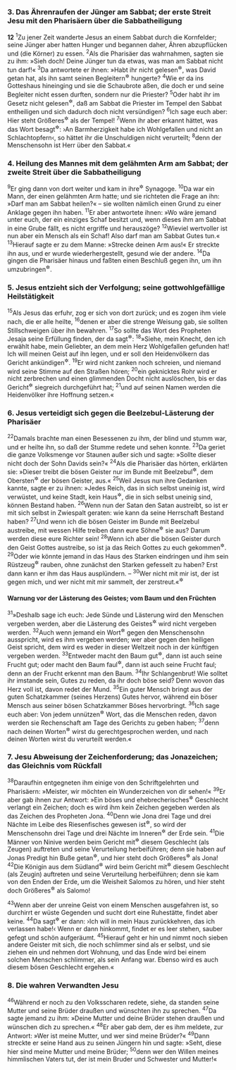 ### 3. Das Ährenraufen der Jünger am Sabbat; der erste Streit Jesu mit den Pharisäern über die Sabbatheiligung

__12__
<sup>1</sup>Zu jener Zeit wanderte Jesus an einem Sabbat durch die Kornfelder; seine Jünger aber hatten Hunger und begannen daher, Ähren abzupflücken und (die Körner) zu essen.
<sup>2</sup>Als die Pharisäer das wahrnahmen, sagten sie zu ihm: »Sieh doch! Deine Jünger tun da etwas, was man am Sabbat nicht tun darf!«
<sup>3</sup>Da antwortete er ihnen: »Habt ihr nicht gelesen<sup title="1.Sam 21,2-7">&#x2732;</sup>, was David getan hat, als ihn samt seinen Begleitern<sup title="oder: Leuten">&#x2732;</sup> hungerte?
<sup>4</sup>Wie er da ins Gotteshaus hineinging und sie die Schaubrote aßen, die doch er und seine Begleiter nicht essen durften, sondern nur die Priester?
<sup>5</sup>Oder habt ihr im Gesetz nicht gelesen<sup title="4.Mose 28,9">&#x2732;</sup>, daß am Sabbat die Priester im Tempel den Sabbat entheiligen und sich dadurch doch nicht versündigen?
<sup>6</sup>Ich sage euch aber: Hier steht Größeres<sup title="d.h. einer, der mehr ist">&#x2732;</sup> als der Tempel!
<sup>7</sup>Wenn ihr aber erkannt hättet, was das Wort besagt<sup title="Hos 6,6">&#x2732;</sup>: ›An Barmherzigkeit habe ich Wohlgefallen und nicht an Schlachtopfern‹, so hättet ihr die Unschuldigen nicht verurteilt;
<sup>8</sup>denn der Menschensohn ist Herr über den Sabbat.«

### 4. Heilung des Mannes mit dem gelähmten Arm am Sabbat; der zweite Streit über die Sabbatheiligung

<sup>9</sup>Er ging dann von dort weiter und kam in ihre<sup title="d.h. die dortige">&#x2732;</sup> Synagoge.
<sup>10</sup>Da war ein Mann, der einen gelähmten Arm hatte; und sie richteten die Frage an ihn: »Darf man am Sabbat heilen?« – sie wollten nämlich einen Grund zu einer Anklage gegen ihn haben.
<sup>11</sup>Er aber antwortete ihnen: »Wo wäre jemand unter euch, der ein einziges Schaf besitzt und, wenn dieses ihm am Sabbat in eine Grube fällt, es nicht ergriffe und herauszöge?
<sup>12</sup>Wieviel wertvoller ist nun aber ein Mensch als ein Schaf! Also darf man am Sabbat Gutes tun.«
<sup>13</sup>Hierauf sagte er zu dem Manne: »Strecke deinen Arm aus!« Er streckte ihn aus, und er wurde wiederhergestellt, gesund wie der andere.
<sup>14</sup>Da gingen die Pharisäer hinaus und faßten einen Beschluß gegen ihn, um ihn umzubringen<sup title="oder: unschädlich zu machen">&#x2732;</sup>.

### 5. Jesus entzieht sich der Verfolgung; seine gottwohlgefällige Heilstätigkeit

<sup>15</sup>Als Jesus das erfuhr, zog er sich von dort zurück; und es zogen ihm viele nach, die er alle heilte,
<sup>16</sup>denen er aber die strenge Weisung gab, sie sollten Stillschweigen über ihn bewahren.
<sup>17</sup>So sollte das Wort des Propheten Jesaja seine Erfüllung finden, der da sagt<sup title="Jes 42,1-4">&#x2732;</sup>:
<sup>18</sup>»Siehe, mein Knecht, den ich erwählt habe, mein Geliebter, an dem mein Herz Wohlgefallen gefunden hat! Ich will meinen Geist auf ihn legen, und er soll den Heidenvölkern das Gericht ankündigen<sup title="oder: das Recht verkündigen">&#x2732;</sup>.
<sup>19</sup>Er wird nicht zanken noch schreien, und niemand wird seine Stimme auf den Straßen hören;
<sup>20</sup>ein geknicktes Rohr wird er nicht zerbrechen und einen glimmenden Docht nicht auslöschen, bis er das Gericht<sup title="oder: das Recht">&#x2732;</sup> siegreich durchgeführt hat;
<sup>21</sup>und auf seinen Namen werden die Heidenvölker ihre Hoffnung setzen.«

### 6. Jesus verteidigt sich gegen die Beelzebul-Lästerung der Pharisäer

<sup>22</sup>Damals brachte man einen Besessenen zu ihm, der blind und stumm war, und er heilte ihn, so daß der Stumme redete und sehen konnte.
<sup>23</sup>Da geriet die ganze Volksmenge vor Staunen außer sich und sagte: »Sollte dieser nicht doch der Sohn Davids sein?«
<sup>24</sup>Als die Pharisäer das hörten, erklärten sie: »Dieser treibt die bösen Geister nur im Bunde mit Beelzebul<sup title="10,25">&#x2732;</sup>, dem Obersten<sup title="= Beherrscher">&#x2732;</sup> der bösen Geister, aus.«
<sup>25</sup>Weil Jesus nun ihre Gedanken kannte, sagte er zu ihnen: »Jedes Reich, das in sich selbst uneinig ist, wird verwüstet, und keine Stadt, kein Haus<sup title="oder: keine Familie">&#x2732;</sup>, die in sich selbst uneinig sind, können Bestand haben.
<sup>26</sup>Wenn nun der Satan den Satan austreibt, so ist er mit sich selbst in Zwiespalt geraten: wie kann da seine Herrschaft Bestand haben?
<sup>27</sup>Und wenn ich die bösen Geister im Bunde mit Beelzebul austreibe, mit wessen Hilfe treiben dann eure Söhne<sup title="= eigenen Leute">&#x2732;</sup> sie aus? Darum werden diese eure Richter sein!
<sup>28</sup>Wenn ich aber die bösen Geister durch den Geist Gottes austreibe, so ist ja das Reich Gottes zu euch gekommen<sup title="= schon unter euch">&#x2732;</sup>.
<sup>29</sup>Oder wie könnte jemand in das Haus des Starken eindringen und ihm sein Rüstzeug<sup title="oder: seinen Hausrat">&#x2732;</sup> rauben, ohne zunächst den Starken gefesselt zu haben? Erst dann kann er ihm das Haus ausplündern. –
<sup>30</sup>Wer nicht mit mir ist, der ist gegen mich, und wer nicht mit mir sammelt, der zerstreut.«<sup title="Mk 9,40; Lk 9,50">&#x2732;</sup>

#### Warnung vor der Lästerung des Geistes; vom Baum und den Früchten

<sup>31</sup>»Deshalb sage ich euch: Jede Sünde und Lästerung wird den Menschen vergeben werden, aber die Lästerung des Geistes<sup title="= gegen den Geist">&#x2732;</sup> wird nicht vergeben werden.
<sup>32</sup>Auch wenn jemand ein Wort<sup title="= eine Schmähung">&#x2732;</sup> gegen den Menschensohn ausspricht, wird es ihm vergeben werden; wer aber gegen den heiligen Geist spricht, dem wird es weder in dieser Weltzeit noch in der künftigen vergeben werden.
<sup>33</sup>Entweder macht den Baum gut<sup title="oder: zu einem guten">&#x2732;</sup>, dann ist auch seine Frucht gut; oder macht den Baum faul<sup title="vgl. 7,17">&#x2732;</sup>, dann ist auch seine Frucht faul; denn an der Frucht erkennt man den Baum.
<sup>34</sup>Ihr Schlangenbrut! Wie solltet ihr imstande sein, Gutes zu reden, da ihr doch böse seid? Denn wovon das Herz voll ist, davon redet der Mund.
<sup>35</sup>Ein guter Mensch bringt aus der guten Schatzkammer (seines Herzens) Gutes hervor, während ein böser Mensch aus seiner bösen Schatzkammer Böses hervorbringt.
<sup>36</sup>Ich sage euch aber: Von jedem unnützen<sup title="oder: nichtsnutzigen">&#x2732;</sup> Wort, das die Menschen reden, davon werden sie Rechenschaft am Tage des Gerichts zu geben haben;
<sup>37</sup>denn nach deinen Worten<sup title="= auf Grund deiner Worte">&#x2732;</sup> wirst du gerechtgesprochen werden, und nach deinen Worten wirst du verurteilt werden.«

### 7. Jesu Abweisung der Zeichenforderung; das Jonazeichen; das Gleichnis vom Rückfall

<sup>38</sup>Daraufhin entgegneten ihm einige von den Schriftgelehrten und Pharisäern: »Meister, wir möchten ein Wunderzeichen von dir sehen!«
<sup>39</sup>Er aber gab ihnen zur Antwort: »Ein böses und ehebrecherisches<sup title="= von Gott abtrünniges">&#x2732;</sup> Geschlecht verlangt ein Zeichen; doch es wird ihm kein Zeichen gegeben werden als das Zeichen des Propheten Jona.
<sup>40</sup>Denn wie Jona drei Tage und drei Nächte im Leibe des Riesenfisches gewesen ist<sup title="Jona 2,1-2">&#x2732;</sup>, so wird der Menschensohn drei Tage und drei Nächte im Inneren<sup title="oder: Schoß">&#x2732;</sup> der Erde sein.
<sup>41</sup>Die Männer von Ninive werden beim Gericht mit<sup title="oder: neben">&#x2732;</sup> diesem Geschlecht (als Zeugen) auftreten und seine Verurteilung herbeiführen; denn sie haben auf Jonas Predigt hin Buße getan<sup title="Jona 3,5">&#x2732;</sup>, und hier steht doch Größeres<sup title="d.h. einer, der mehr ist">&#x2732;</sup> als Jona!
<sup>42</sup>Die Königin aus dem Südland<sup title="1.Kön 10,1-10">&#x2732;</sup> wird beim Gericht mit<sup title="oder: neben">&#x2732;</sup> diesem Geschlecht (als Zeugin) auftreten und seine Verurteilung herbeiführen; denn sie kam von den Enden der Erde, um die Weisheit Salomos zu hören, und hier steht doch Größeres<sup title="d.h. einer, der mehr ist">&#x2732;</sup> als Salomo!

<sup>43</sup>Wenn aber der unreine Geist von einem Menschen ausgefahren ist, so durchirrt er wüste Gegenden und sucht dort eine Ruhestätte, findet aber keine.
<sup>44</sup>Da sagt<sup title="oder: denkt">&#x2732;</sup> er dann: ›Ich will in mein Haus zurückkehren, das ich verlassen habe!‹ Wenn er dann hinkommt, findet er es leer stehen, sauber gefegt und schön aufgeräumt.
<sup>45</sup>Hierauf geht er hin und nimmt noch sieben andere Geister mit sich, die noch schlimmer sind als er selbst, und sie ziehen ein und nehmen dort Wohnung, und das Ende wird bei einem solchen Menschen schlimmer, als sein Anfang war. Ebenso wird es auch diesem bösen Geschlecht ergehen.«

### 8. Die wahren Verwandten Jesu

<sup>46</sup>Während er noch zu den Volksscharen redete, siehe, da standen seine Mutter und seine Brüder draußen und wünschten ihn zu sprechen.
<sup>47</sup>Da sagte jemand zu ihm: »Deine Mutter und deine Brüder stehen draußen und wünschen dich zu sprechen.«
<sup>48</sup>Er aber gab dem, der es ihm meldete, zur Antwort: »Wer ist meine Mutter, und wer sind meine Brüder?«
<sup>49</sup>Dann streckte er seine Hand aus zu seinen Jüngern hin und sagte: »Seht, diese hier sind meine Mutter und meine Brüder;
<sup>50</sup>denn wer den Willen meines himmlischen Vaters tut, der ist mein Bruder und Schwester und Mutter!«